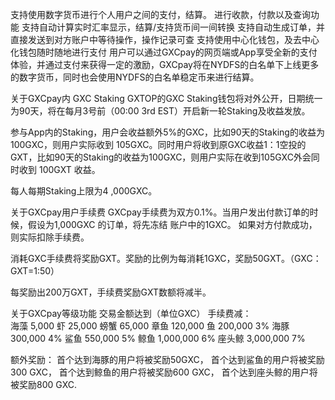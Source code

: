 支持使用数字货币进行个人用户之间的支付，结算。 进行收款，付款以及查询功能
支持自动计算实时汇率显示，结算/支持货币间一间转换
支持自动生成订单，并直接发送到对方账户中等待操作，操作记录可查
支持使用中心化钱包，及去中心化钱包随时随地进行支付
用户可以通过GXCpay的网页端或App享受全新的支付体验，并通过支付来获得一定的激励，GXCpay将在NYDFS的白名单下上线更多的数字货币，同时也会使用NYDFS的白名单稳定币来进行结算。


关于GXCpay内 GXC Staking
GXTOP的GXC Staking钱包将对外公开，日期统一为90天，将在每月3号前（00:00 3rd EST）开启新一轮Staking及收益发放。

参与App内的Staking，用户会收益额外5%的GXC，比如90天的Staking的收益为100GXC，则用户实际收到 105GXC。同时用户将收到原GXC收益1：1空投的GXT，比如90天的Staking的收益为100GXC，则用户实际在收到105GXC外会同时收到 100GXT 收益。 

每人每期Staking上限为4 ,000GXC。



关于GXCpay用户手续费
GXCpay手续费为双方0.1%。当用户发出付款订单的时候，假设为1,000GXC 的订单，将先冻结 账户中的1GXC。 如果对方付款成功，则实际扣除手续费。

消耗GXC手续费将奖励GXT。奖励的比例为每消耗1GXC，奖励50GXT。（GXC：GXT=1:50）

每奖励出200万GXT，手续费奖励GXT数额将减半。


关于GXCpay等级功能
	交易金额达到（单位GXC）	手续费减：  
海藻 	   5,000
虾 	   25,000
螃蟹       65,000
章鱼       120,000
鱼            200,000                      	 3%
海豚        300,000                     	    4%
鲨鱼        550,000                       	    5%
鲸鱼        1,000,000                   	    6%
座头鲸    3,000,000                  	    7%

额外奖励：
首个达到海豚的用户将被奖励50GXC，
首个达到鲨鱼的用户将被奖励300 GXC，
首个达到鲸鱼的用户将被奖励600 GXC，
首个达到座头鲸的用户将被奖励800 GXC.
